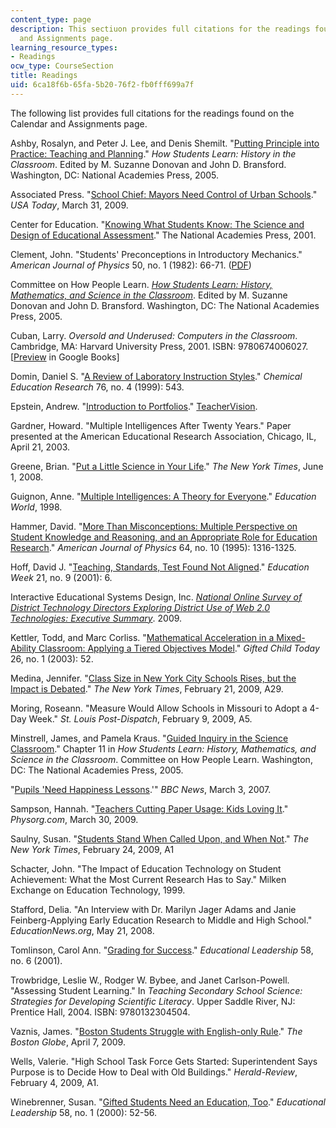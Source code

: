 ```yaml
---
content_type: page
description: This sectiuon provides full citations for the readings found on the Calendar
  and Assignments page.
learning_resource_types:
- Readings
ocw_type: CourseSection
title: Readings
uid: 6ca18f6b-65fa-5b20-76f2-fb0fff699a7f
---
```


The following list provides full citations for the readings found on the Calendar and Assignments page.

Ashby, Rosalyn, and Peter J. Lee, and Denis Shemilt. "[Putting Principle into Practice: Teaching and Planning](http://books.nap.edu/openbook.php?record_id=11100&page=79)." _How Students Learn: History in the Classroom_. Edited by M. Suzanne Donovan and John D. Bransford. Washington, DC: National Academies Press, 2005.

Associated Press. "[School Chief: Mayors Need Control of Urban Schools](http://www.usatoday.com/news/washington/2009-03-31-duncan-mayors-schools_N.htm)." _USA Today_, March 31, 2009.

Center for Education. "[Knowing What Students Know: The Science and Design of Educational Assessment](http://www.nap.edu/openbook.php?record_id=10019&page=220)." The National Academies Press, 2001.

Clement, John. "Students' Preconceptions in Introductory Mechanics." _American Journal of Physics_ 50, no. 1 (1982): 66-71. ([PDF](http://www-unix.oit.umass.edu/~clement/pdf/students_preconceptions_in_introductory_mechanics.pdf))

Committee on How People Learn. [_How Students Learn: History, Mathematics, and Science in the Classroom_](http://www.nap.edu/catalog.php?record_id=10126#toc). Edited by M. Suzanne Donovan and John D. Bransford. Washington, DC: The National Academies Press, 2005.

Cuban, Larry. _Oversold and Underused: Computers in the Classroom_. Cambridge, MA: Harvard University Press, 2001. ISBN: 9780674006027. \[[Preview](http://books.google.com/books?id=sdSutyVQfzYC&pg=PAfrontcover) in Google Books\]

Domin, Daniel S. "[A Review of Laboratory Instruction Styles](http://jchemed.chem.wisc.edu/journal/issues/1999/Apr/abs543.html)." _Chemical Education Research_ 76, no. 4 (1999): 543.

Epstein, Andrew. "[Introduction to Portfolios](http://www.teachervision.fen.com/teaching-methods-and-management/experimental-education/4528.html?page=2&detoured=1)." [TeacherVision](https://www.teachervision.com/).

Gardner, Howard. "Multiple Intelligences After Twenty Years." Paper presented at the American Educational Research Association, Chicago, IL, April 21, 2003.

Greene, Brian. "[Put a Little Science in Your Life](http://www.nytimes.com/2008/06/01/opinion/01greene.html)." _The New York Times_, June 1, 2008.

Guignon, Anne. "[Multiple Intelligences: A Theory for Everyone](https://doi.org/10.1119/1.18376)." _Education World_, 1998.

Hammer, David. "[More Than Misconceptions: Multiple Perspective on Student Knowledge and Reasoning, and an Appropriate Role for Education Research](https://dl.tufts.edu/concern/pdfs/v979vf97j)." _American Journal of Physics_ 64, no. 10 (1995): 1316-1325.

Hoff, David J. "[Teaching, Standards, Test Found Not Aligned](http://www.edweek.org/login.html?source=http://www.edweek.org/ew/articles/2001/10/31/09chiefs.h21.html&destination=http://www.edweek.org/ew/articles/2001/10/31/09chiefs.h21.html&levelId=2100)." _Education Week_ 21, no. 9 (2001): 6.

Interactive Educational Systems Design, Inc. _[National Online Survey of District Technology Directors Exploring District Use of Web 2.0 Technologies: Executive Summary](http://www.lightspeedsystems.com/about/NewsDetails.aspx?Teachers-Driving-Web-2.0-Use-in-Schools)_. 2009.

Kettler, Todd, and Marc Corliss. "[Mathematical Acceleration in a Mixed-Ability Classroom: Applying a Tiered Objectives Model](http://www.eric.ed.gov/ERICWebPortal/search/detailmini.jsp?_nfpb=true&_&ERICExtSearch_SearchValue_0=EJ664495&ERICExtSearch_SearchType_0=no&accno=EJ664495)." _Gifted Child Today_ 26, no. 1 (2003): 52.

Medina, Jennifer. "[Class Size in New York City Schools Rises, but the Impact is Debated](http://www.nytimes.com/2009/02/22/education/22class.html)." _The New York Times_, February 21, 2009, A29.

Moring, Roseann. "Measure Would Allow Schools in Missouri to Adopt a 4-Day Week." _St. Louis Post-Dispatch_, February 9, 2009, A5.

Minstrell, James, and Pamela Kraus. "[Guided Inquiry in the Science Classroom](http://www.nap.edu/openbook.php?record_id=10126&page=475)." Chapter 11 in _How Students Learn: History, Mathematics, and Science in the Classroom_. Committee on How People Learn. Washington, DC: The National Academies Press, 2005.

"[Pupils 'Need Happiness Lessons](http://news.bbc.co.uk/2/hi/uk_news/education/6618431.stm).'" _BBC News_, March 3, 2007.

Sampson, Hannah. "[Teachers Cutting Paper Usage: Kids Loving It](http://www.physorg.com/news157640113.html)." _Physorg.com_, March 30, 2009.

Saulny, Susan. "[Students Stand When Called Upon, and When Not](http://www.nytimes.com/2009/02/25/us/25desks.html)." _The New York Times_, February 24, 2009, A1

Schacter, John. "The Impact of Education Technology on Student Achievement: What the Most Current Research Has to Say." Milken Exchange on Education Technology, 1999.

Stafford, Delia. "An Interview with Dr. Marilyn Jager Adams and Janie Feinberg-Applying Early Education Research to Middle and High School." _EducationNews.org_, May 21, 2008.

Tomlinson, Carol Ann. "[Grading for Success](http://www.ascd.org/publications/educational_leadership/mar01/vol58/num06/abstract.aspx#Grading_for_Success)." _Educational Leadership_ 58, no. 6 (2001).

Trowbridge, Leslie W., Rodger W. Bybee, and Janet Carlson-Powell. "Assessing Student Learning." In _Teaching Secondary School Science: Strategies for Developing Scientific Literacy_. Upper Saddle River, NJ: Prentice Hall, 2004. ISBN: 9780132304504.

Vaznis, James. "[Boston Students Struggle with English-only Rule](http://www.boston.com/news/education/k_12/articles/2009/04/07/boston_students_struggle_with_english_only_rule/)." _The Boston Globe_, April 7, 2009.

Wells, Valerie. "High School Task Force Gets Started: Superintendent Says Purpose is to Decide How to Deal with Old Buildings." _Herald-Review_, February 4, 2009, A1.

Winebrenner, Susan. "[Gifted Students Need an Education, Too](http://www.ascd.org/publications/educational_leadership/sept00/vol58/num01/abstract.aspx#Gifted_Students_Need_an_Education,_Too)." _Educational Leadership_ 58, no. 1 (2000): 52-56.
